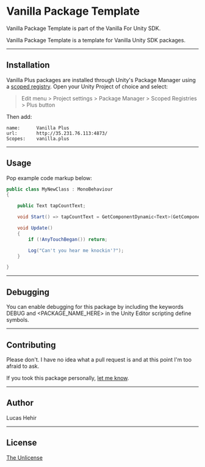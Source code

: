 # Vanilla Package Template

Vanilla Package Template is part of the Vanilla For Unity SDK.

Vanilla Package Template is a template for Vanilla Unity SDK packages.

---

## Installation

Vanilla Plus packages are installed through Unity's Package Manager using a [scoped registry](https://docs.unity3d.com/Manual/upm-scoped.html). Open your Unity Project of choice and select:

> Edit menu > Project settings > Package Manager > Scoped Registries > Plus button

Then add:


	name:      Vanilla Plus
	url:       http://35.231.76.113:4873/
	Scopes:    vanilla.plus

---

## Usage

Pop example code markup below:

```csharp
public class MyNewClass : MonoBehaviour 
{

	public Text tapCountText;

	void Start() => tapCountText = GetComponentDynamic<Text>(GetComponentStyle.InParent);

	void Update() 
	{
		if (!AnyTouchBegan()) return;

		Log("Can't you hear me knockin'?");
	}

}
```

---

## Debugging

You can enable debugging for this package by including the keywords DEBUG and <PACKAGE_NAME_HERE> in the Unity Editor scripting define symbols.

---

## Contributing
Please don't. I have no idea what a pull request is and at this point I'm too afraid to ask.

If you took this package personally, [let me know](mailto:lucas@vanilla.plus).

---

## Author

Lucas Hehir

---

## License
[The Unlicense](https://unlicense.org/)
